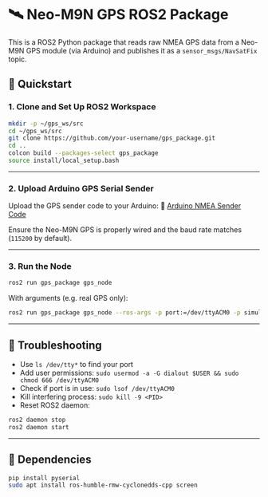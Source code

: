 # 🛰️ Neo-M9N GPS ROS2 Package

This is a ROS2 Python package that reads raw NMEA GPS data from a Neo-M9N GPS module (via Arduino) and publishes it as a `sensor_msgs/NavSatFix` topic.

## 🚀 Quickstart

### 1. Clone and Set Up ROS2 Workspace

```bash
mkdir -p ~/gps_ws/src
cd ~/gps_ws/src
git clone https://github.com/your-username/gps_package.git
cd ..
colcon build --packages-select gps_package
source install/local_setup.bash
```

---

### 2. Upload Arduino GPS Serial Sender

Upload the GPS sender code to your Arduino:
📎 [Arduino NMEA Sender Code](https://github.com/Monti-1/gps.git)

Ensure the Neo-M9N GPS is properly wired and the baud rate matches (`115200` by default).

---

### 3. Run the Node

```bash
ros2 run gps_package gps_node
```

With arguments (e.g. real GPS only):

```bash
ros2 run gps_package gps_node --ros-args -p port:=/dev/ttyACM0 -p simulated_data:=False
```

---

## 🔧 Troubleshooting

- Use `ls /dev/tty*` to find your port
- Add user permissions: `sudo usermod -a -G dialout $USER && sudo chmod 666 /dev/ttyACM0`
- Check if port is in use: `sudo lsof /dev/ttyACM0`
- Kill interfering process: `sudo kill -9 <PID>`
- Reset ROS2 daemon:
```bash
ros2 daemon stop
ros2 daemon start
```

---

## 🧰 Dependencies

```bash
pip install pyserial
sudo apt install ros-humble-rmw-cyclonedds-cpp screen
```
